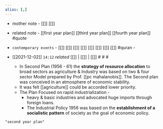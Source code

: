 ```yaml
---
alias: [,]
---
```

- mother note - [[]] [[]]
- related note - [[first year plan]] [[third year plan]] [[fourth  year plan]] #quote 
- `contemporary events` - [[]] [[]] [[]] [[]] [[]] [[]] [[]] [[]] #quran - 

- [[2021-12-02]]  `14:12` _related_ [[]] | [[]] | [[]] # # #
	- In Second Plan (1956 - 61) the **strategy of resource allocation** to broad sectors as agriculture & Industry was based on two & four sector Model prepared by Prof. [[pc mahalanobis]]. The Second plan was conceived in an atmosphere of economic stability.
	- It was felt [[agriculture]] could be accorded lower priority.
	- The Plan Focused on rapid industrialization -
		- heavy & basic industries and advocated huge imports through foreign loans.
		- The Industrial Policy 1956 was based on the **establishment of a socialistic pattern** of society as the goal of economic policy. 

```query
"second year plan"
```